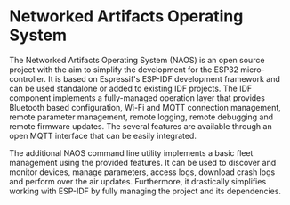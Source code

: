 # Networked Artifacts Operating System

The Networked Artifacts Operating System (NAOS) is an open source project with the aim to simplify the development for
the ESP32 micro-controller. It is based on Espressif's ESP-IDF development framework and can be used standalone or
added to existing IDF projects. The IDF component implements a fully-managed operation layer that provides Bluetooth based
configuration, Wi-Fi and MQTT connection management, remote parameter management, remote logging, remote debugging and
remote firmware updates. The several features are available through an open MQTT interface that can be easily integrated.

The additional NAOS command line utility implements a basic fleet management using the provided features. It can be used
to discover and monitor devices, manage parameters, access logs, download crash logs and perform over the air updates.
Furthermore, it drastically simplifies working with ESP-IDF by fully managing the project and its dependencies.
